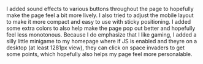 I added sound effects to various buttons throughout the page to hopefully make the page feel a bit more lively. 
I also tried to adjust the mobile layout to make it more compact and easy to use with sticky positioning. 
I added some extra colors to also help make the page pop out better and hopefully feel less monotonous.
Because I do emphasize that I like gaming, I added a silly little minigame to my homepage where if JS is enabled and theyre on a desktop (at least 1281px view), they can click on space invaders to get some points, which hopefully also helps my page feel more personalable.
